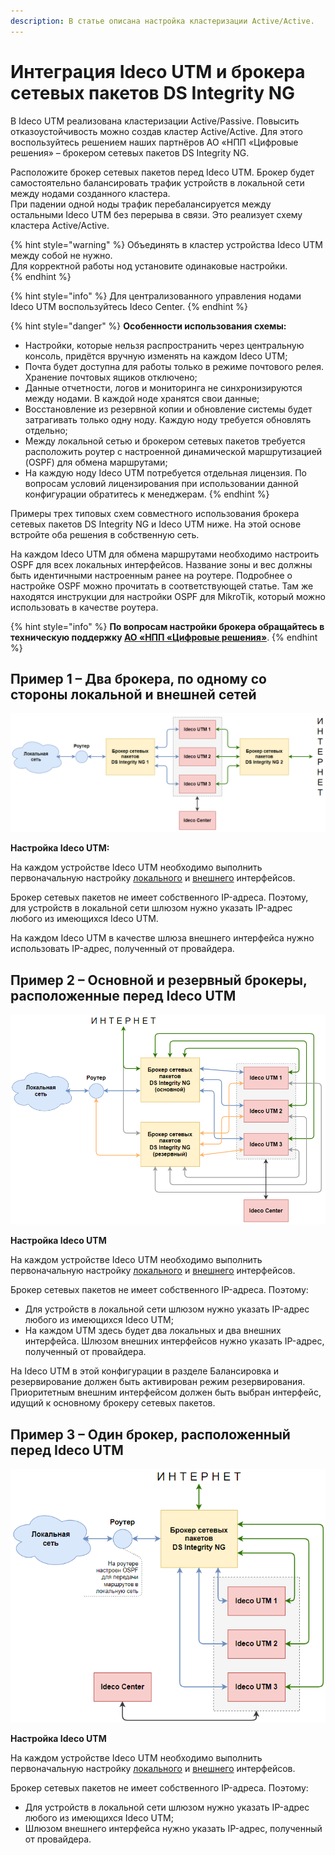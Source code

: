 ```yaml
---
description: В статье описана настройка кластеризации Active/Active.
---
```


# Интеграция Ideco UTM и брокера сетевых пакетов DS Integrity NG

В Ideco UTM реализована кластеризации Active/Passive. Повысить отказоустойчивость можно создав кластер Active/Active. Для этого воспользуйтесь решением наших партнёров АО «НПП «Цифровые решения» – брокером сетевых пакетов DS Integrity NG.

Расположите брокер сетевых пакетов перед Ideco UTM. Брокер будет самостоятельно балансировать трафик устройств в локальной сети между нодами созданного кластера. \
При падении одной ноды трафик перебалансируется между остальными Ideco UTM без перерыва в связи. Это реализует схему кластера Active/Active. 

{% hint style="warning" %}
Объединять в кластер устройства Ideco UTM между собой не нужно. \
Для корректной работы нод установите одинаковые настройки.  
{% endhint %}

{% hint style="info" %}
Для централизованного управления нодами Ideco UTM воспользуйтесь Ideco Center.
{% endhint %}

{% hint style="danger" %}
**Особенности использования схемы:**
* Настройки, которые нельзя распространить через центральную консоль, придётся вручную изменять на каждом Ideco UTM;
* Почта будет доступна для работы только в режиме почтового релея. Хранение почтовых ящиков отключено;
* Данные отчетности, логов и мониторинга не синхронизируются между нодами. В каждой ноде хранятся свои данные;
* Восстановление из резервной копии и обновление системы будет затрагивать только одну ноду. Каждую ноду требуется обновлять отдельно;
* Между локальной сетью и брокером сетевых пакетов требуется расположить роутер с настроенной динамической маршрутизацией (OSPF) для обмена маршрутами;
* На каждую ноду Ideco UTM потребуется отдельная лицензия. По вопросам условий лицензирования при использовании данной конфигурации обратитесь к менеджерам.
{% endhint %}

Примеры трех типовых схем совместного использования брокера сетевых пакетов DS Integrity NG и Ideco UTM ниже. На этой основе встройте оба решения в собственную сеть.

На каждом Ideco UTM для обмена маршрутами необходимо настроить OSPF для всех локальных интерфейсов. Название зоны и вес должны быть идентичными настроенным ранее на роутере. Подробнее о настройке OSPF можно прочитать в соответствующей статье. Там же находятся инструкции для настройки OSPF для MikroTik, который можно использовать в качестве роутера.

{% hint style="info" %}
**По вопросам настройки брокера обращайтесь в техническую поддержку [АО «НПП «Цифровые решения»](https://dsol.ru/support/)**.
{% endhint %}

## Пример 1 – Два брокера, по одному со стороны локальной и внешней сетей

![](../../.gitbook/assets/integrity.png)


**Настройка Ideco UTM:**

На каждом устройстве Ideco UTM необходимо выполнить первоначальную настройку [локального](/settings/services/connection-to-provider/local-ethernet.md) и [внешнего](/settings/services/connection-to-provider/ethernet-connection.md) интерфейсов. 

Брокер сетевых пакетов не имеет собственного IP-адреса. Поэтому, для устройств в локальной сети шлюзом нужно указать IP-адрес любого из имеющихся Ideco UTM.

На каждом Ideco UTM в качестве шлюза внешнего интерфейса нужно использовать IP-адрес, полученный от провайдера.

## Пример 2 – Основной и резервный брокеры, расположенные перед Ideco UTM

![](../../.gitbook/assets/integrity1.png)

**Настройка Ideco UTM**

На каждом устройстве Ideco UTM необходимо выполнить первоначальную настройку [локального](/settings/services/connection-to-provider/local-ethernet.md) и [внешнего](/settings/services/connection-to-provider/ethernet-connection.md) интерфейсов. 

Брокер сетевых пакетов не имеет собственного IP-адреса. Поэтому:
* Для устройств в локальной сети шлюзом нужно указать IP-адрес любого из имеющихся Ideco UTM;
* На каждом UTM здесь будет два локальных и два внешних интерфейса. Шлюзом внешних интерфейсов нужно указать IP-адрес, полученный от провайдера.

На Ideco UTM в этой конфигурации в разделе Балансировка и резервирование должен быть активирован режим резервирования. Приоритетным внешним интерфейсом должен быть выбран интерфейс, идущий к основному брокеру сетевых пакетов. 

## Пример 3 – Один брокер, расположенный перед Ideco UTM

![](../../.gitbook/assets/integrity2.png)

**Настройка Ideco UTM**

На каждом устройстве Ideco UTM необходимо выполнить первоначальную настройку [локального](/settings/services/connection-to-provider/local-ethernet.md) и [внешнего](/settings/services/connection-to-provider/ethernet-connection.md) интерфейсов. 

Брокер сетевых пакетов не имеет собственного IP-адреса. Поэтому:
* Для устройств в локальной сети шлюзом нужно указать IP-адрес любого из имеющихся Ideco UTM;
* Шлюзом внешнего интерфейса нужно указать IP-адрес, полученный от провайдера.
